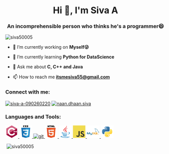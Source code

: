 <h1 align="center">Hi 👋, I'm Siva A</h1>
<h3 align="center">An incomprehensible person who thinks he's a programmer😄</h3>

<p align="left"> <img src="https://komarev.com/ghpvc/?username=siva50005&label=Profile%20views&color=ff6200&style=flat" alt="siva50005" /> </p>

- 🔭 I’m currently working on **Myself😜**

- 🌱 I’m currently learning **Python for DataScience**

- 💬 Ask me about **C, C++ and Java**

- 📫 How to reach me **itsmesiva55@gmail.com**

<h3 align="left">Connect with me:</h3>
<p align="left">
<a href="https://linkedin.com/in/siva-a-090260220" target="blank"><img align="center" src="https://raw.githubusercontent.com/rahuldkjain/github-profile-readme-generator/master/src/images/icons/Social/linked-in-alt.svg" alt="siva-a-090260220" height="30" width="40" /></a>
<a href="https://instagram.com/naan.dhaan.siva" target="blank"><img align="center" src="https://raw.githubusercontent.com/rahuldkjain/github-profile-readme-generator/master/src/images/icons/Social/instagram.svg" alt="naan.dhaan.siva" height="30" width="40" /></a>
</p>

<h3 align="left">Languages and Tools:</h3>
<p align="left"> <a href="https://www.w3schools.com/cpp/" target="_blank"> <img src="https://raw.githubusercontent.com/devicons/devicon/master/icons/cplusplus/cplusplus-original.svg" alt="cplusplus" width="40" height="40"/> </a> <a href="https://www.w3schools.com/css/" target="_blank"> <img src="https://raw.githubusercontent.com/devicons/devicon/master/icons/css3/css3-original-wordmark.svg" alt="css3" width="40" height="40"/> </a> <a href="https://git-scm.com/" target="_blank"> <img src="https://www.vectorlogo.zone/logos/git-scm/git-scm-icon.svg" alt="git" width="40" height="40"/> </a> <a href="https://www.w3.org/html/" target="_blank"> <img src="https://raw.githubusercontent.com/devicons/devicon/master/icons/html5/html5-original-wordmark.svg" alt="html5" width="40" height="40"/> </a> <a href="https://www.java.com" target="_blank"> <img src="https://raw.githubusercontent.com/devicons/devicon/master/icons/java/java-original.svg" alt="java" width="40" height="40"/> </a> <a href="https://developer.mozilla.org/en-US/docs/Web/JavaScript" target="_blank"> <img src="https://raw.githubusercontent.com/devicons/devicon/master/icons/javascript/javascript-original.svg" alt="javascript" width="40" height="40"/> </a> <a href="https://www.mysql.com/" target="_blank"> <img src="https://raw.githubusercontent.com/devicons/devicon/master/icons/mysql/mysql-original-wordmark.svg" alt="mysql" width="40" height="40"/> </a> <a href="https://www.python.org" target="_blank"> <img src="https://raw.githubusercontent.com/devicons/devicon/master/icons/python/python-original.svg" alt="python" width="40" height="40"/> </a> </p>

<p>&nbsp;<img align="center" src="https://github-readme-stats.vercel.app/api?username=siva50005&show_icons=true&theme=dark&title_color=00ff1e&text_color=00fffb&cache_seconds=1800&locale=en" alt="siva50005" /></p>
